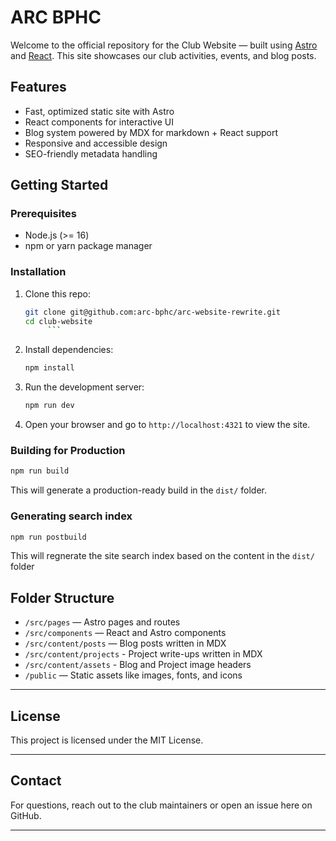 # ARC BPHC

Welcome to the official repository for the Club Website — built using [Astro](https://astro.build/) and [React](https://reactjs.org/). This site showcases our club activities, events, and blog posts.

## Features

- Fast, optimized static site with Astro
- React components for interactive UI
- Blog system powered by MDX for markdown + React support
- Responsive and accessible design
- SEO-friendly metadata handling

## Getting Started

### Prerequisites

- Node.js (>= 16)
- npm or yarn package manager

### Installation

1. Clone this repo:

   ```bash
   git clone git@github.com:arc-bphc/arc-website-rewrite.git
   cd club-website
		```

2. Install dependencies:

   ```bash
   npm install
   ```

3. Run the development server:

   ```bash
   npm run dev
   ```

4. Open your browser and go to `http://localhost:4321` to view the site.

### Building for Production

```bash
npm run build
```

This will generate a production-ready build in the `dist/` folder.

### Generating search index

```bash
npm run postbuild
```
This will regnerate the site search index based on the content in the `dist/` folder 

## Folder Structure

* `/src/pages` — Astro pages and routes
* `/src/components` — React and Astro components
* `/src/content/posts` — Blog posts written in MDX
* `/src/content/projects` - Project write-ups written in MDX
* `/src/content/assets` - Blog and Project image headers
* `/public` — Static assets like images, fonts, and icons

---

## License

This project is licensed under the MIT License.

---

## Contact

For questions, reach out to the club maintainers or open an issue here on GitHub.

---